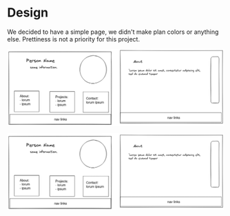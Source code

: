 # Design

We decided to have a simple page, we didn't make plan colors or anything else.
Prettiness is not a priority for this project.

<img src="Untitled-2021-10-12-1127.png">

![wireframe](planning/Untitled-2021-10-12-1127.png)